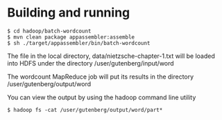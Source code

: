 # Building and running

    $ cd hadoop/batch-wordcount
    $ mvn clean package appassembler:assemble
    $ sh ./target/appassembler/bin/batch-wordcount

The file in the local directory, data/nietzsche-chapter-1.txt will be loaded 
into HDFS under the directory /user/gutenberg/input/word

The wordcount MapReduce job will put its results in the directory
/user/gutenberg/output/word

You can view the output by using the hadoop command line utility

    $ hadoop fs -cat /user/gutenberg/output/word/part*



